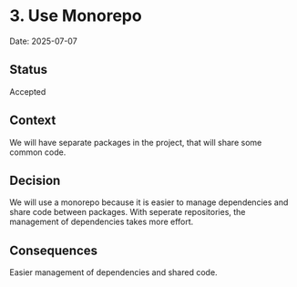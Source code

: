# 3. Use Monorepo

Date: 2025-07-07

## Status

Accepted

## Context

We will have separate packages in the project, that will share some common code.


## Decision

We will use a monorepo because it is easier to manage dependencies and share code between packages.
With seperate repositories, the management of dependencies takes more effort.

## Consequences

Easier management of dependencies and shared code.
